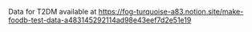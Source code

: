 Data for T2DM available at https://fog-turquoise-a83.notion.site/make-foodb-test-data-a483145292114ad98e43eef7d2e51e19
